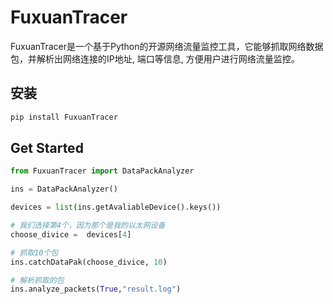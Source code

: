 
# FuxuanTracer

FuxuanTracer是一个基于Python的开源网络流量监控工具，它能够抓取网络数据包，并解析出网络连接的IP地址, 端口等信息, 方便用户进行网络流量监控。

## 安装

```bash
pip install FuxuanTracer
```

## Get Started

```python
from FuxuanTracer import DataPackAnalyzer

ins = DataPackAnalyzer()

devices = list(ins.getAvaliableDevice().keys())

# 我们选择第4个，因为那个是我的以太网设备
choose_divice =  devices[4]

# 抓取10个包
ins.catchDataPak(choose_divice, 10)

# 解析抓取的包
ins.analyze_packets(True,"result.log")
```
